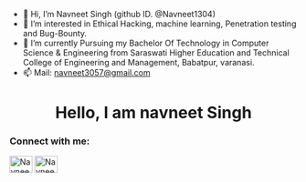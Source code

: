 - 👋 Hi, I’m  Navneet Singh (github ID. @Navneet1304)
- 👀 I’m interested in Ethical Hacking, machine learning, Penetration testing and Bug-Bounty.
- 🌱 I’m currently Pursuing my  Bachelor Of Technology in Computer Science & Engineering from Saraswati Higher Education and Technical College of Engineering and Management, Babatpur, varanasi. 
- 📫 Mail: navneet3057@gmail.com

<!---
Navneet1304/Navneet1304 is a ✨ special ✨ repository because its `README.md` (this file) appears on your GitHub profile.
You can click the Preview link to take a look at your changes.
--->

<!DOCTYPE html>
<html lang="en" dir="ltr">
  <head>
    <meta charset="utf-8">
  </head>
  <body>
    <h1 align="center">Hello, I am navneet Singh</h1>
    <h3 align="left">Connect with me:</h3>
    <p align="left">
      <a href="https://www.linkedin.com/in/navneet-singh-ethical-hacker/" target="blank"><img align="center" src="https://cdn.jsdelivr.net/npm/simpleicons@3.0.1/icons/linkedin.svg" alt="Navneet Singh" height="30" width="40" /></a>
      <a href="https://www.hackerrank.com/navneet3057" target="blank"><img align="center" src="https://cdn.jsdelivr.net/npm/simple-icons@3.0.1/icons/hackerrank.svg" alt="Navneet Singh" height="30" width="40" /></a>    

  </body>
</html>
